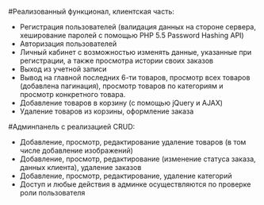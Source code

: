 #Реализованный функционал, клиентская часть:
- Регистрация пользователей (валидация данных на стороне сервера, хеширование паролей с помощью PHP 5.5 Password Hashing API)
- Авторизация пользователей
- Личный кабинет с возможностью изменять данные, указанные при регистрации, а также просмотра истории своих заказов
- Выход из учетной записи
- Вывод на главной последних 6-ти товаров, просмотр всех товаров (добавлена пагинация), просмотр товаров по категориям и просмотр конкретного товара.
- Добавление товаров в корзину (с помощью jQuery и AJAX)
- Удаление товаров из корзины, оформление заказа

#Админпанель с реализацией CRUD:
- Добавление, просмотр, редактирование удаление товаров (в том числе добавление изображений)
- Добавление, просмотр, редактирование (изменение статуса заказа, данных клиента), удаление заказов
- Добавление, просмотр, редактирование, удаление категорий
- Доступ и любые действия в админке осуществляются по проверке роли пользователя

	

